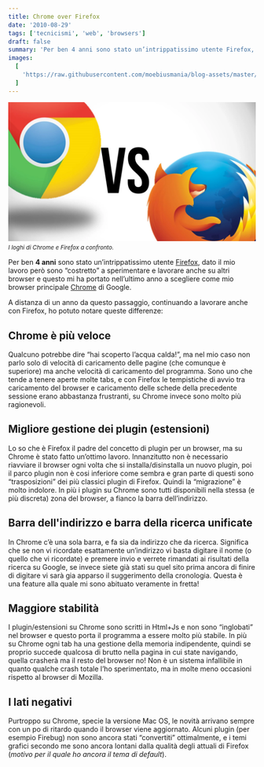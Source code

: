 ```yaml
---
title: Chrome over Firefox
date: '2010-08-29'
tags: ['tecnicismi', 'web', 'browsers']
draft: false
summary: 'Per ben 4 anni sono stato un’intrippatissimo utente Firefox, dato il mio lavoro però sono costretto a sperimentare e lavorare anche su altri browser e questo mi ha portato nell’ultimo anno a scegliere come mio browser principale Chrome di Google.'
images:
  [
    'https://raw.githubusercontent.com/moebiusmania/blog-assets/master/images/2010/chrome_vs_firefox.webp',
  ]
---
```


![I loghi di Chrome e Firefox a confronto.](https://raw.githubusercontent.com/moebiusmania/blog-assets/master/images/2010/chrome_vs_firefox.webp) <small>_I loghi di Chrome e Firefox a confronto._</small>

Per ben **4 anni** sono stato un’intrippatissimo utente [Firefox](https://www.mozilla.org/it/firefox/new/), dato il mio lavoro però sono “costretto” a sperimentare e lavorare anche su altri browser e questo mi ha portato nell’ultimo anno a scegliere come mio browser principale [Chrome](https://www.google.it/chrome/browser/desktop/) di Google.

A distanza di un anno da questo passaggio, continuando a lavorare anche con Firefox, ho potuto notare queste differenze:

## Chrome è più veloce

Qualcuno potrebbe dire “hai scoperto l’acqua calda!”, ma nel mio caso non parlo solo di velocità di caricamento delle pagine (che comunque è superiore) ma anche velocità di caricamento del programma. Sono uno che tende a tenere aperte molte tabs, e con Firefox le tempistiche di avvio tra caricamento del browser e caricamento delle schede della precedente sessione erano abbastanza frustranti, su Chrome invece sono molto più ragionevoli.

## Migliore gestione dei plugin (estensioni)

Lo so che è Firefox il padre del concetto di plugin per un browser, ma su Chrome è stato fatto un’ottimo lavoro. Innanzitutto non è necessario riavviare il browser ogni volta che si installa/disinstalla un nuovo plugin, poi il parco plugin non è cosi inferiore come sembra e gran parte di questi sono “trasposizioni” dei più classici plugin di Firefox. Quindi la “migrazione” è molto indolore. In più i plugin su Chrome sono tutti disponibili nella stessa (e più discreta) zona del browser, a fianco la barra dell’indirizzo.

## Barra dell'indirizzo e barra della ricerca unificate

In Chrome c’è una sola barra, e fa sia da indirizzo che da ricerca. Significa che se non vi ricordate esattamente un’indirizzo vi basta digitare il nome (o quello che vi ricordate) e premere invio e verrete rimandati ai risultati della ricerca su Google, se invece siete già stati su quel sito prima ancora di finire di digitare vi sarà gia apparso il suggerimento della cronologia. Questa è una feature alla quale mi sono abituato veramente in fretta!

## Maggiore stabilità

I plugin/estensioni su Chrome sono scritti in Html+Js e non sono “inglobati” nel browser e questo porta il programma a essere molto più stabile. In più su Chrome ogni tab ha una gestione della memoria indipendente, quindi se proprio succede qualcosa di brutto nella pagina in cui state navigando, quella crasherà ma il resto del browser no! Non è un sistema infallibile in quanto qualche crash totale l’ho sperimentato, ma in molte meno occasioni rispetto al browser di Mozilla.

## I lati negativi

Purtroppo su Chrome, specie la versione Mac OS, le novità arrivano sempre con un po di ritardo quando il browser viene aggiornato. Alcuni plugin (per esempio Firebug) non sono ancora stati “convertiti” ottimalmente, e i temi grafici secondo me sono ancora lontani dalla qualità degli attuali di Firefox (_motivo per il quale ho ancora il tema di default_).
